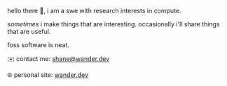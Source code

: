 hello there 👋, i am a swe with research interests in compute.

_sometimes_ i make things that are interesting. occasionally i'll share things that are useful. 

foss software is neat. 


✉️ contact me: [shane@wander.dev](mailto:shane@wander.dev)

🌐 personal site: [wander.dev](https://wander.dev)
